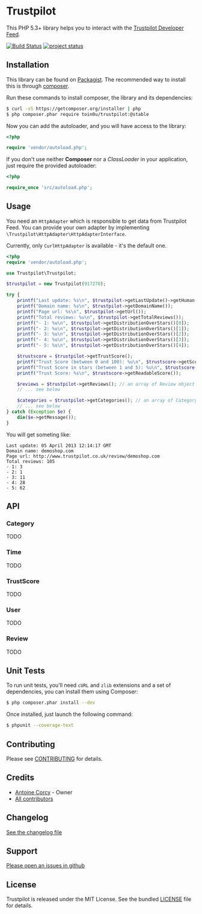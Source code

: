 Trustpilot
==========

This PHP 5.3+ library helps you to interact with the [Trustpilot Developer Feed](http://trustpilot.github.com/developers/).

[![Build Status](https://secure.travis-ci.org/toin0u/Trustpilot.png)](http://travis-ci.org/toin0u/Trustpilot)
[![project status](http://stillmaintained.com/toin0u/Trustpilot.png)](http://stillmaintained.com/toin0u/Trustpilot)

Installation
------------

This library can be found on [Packagist](https://packagist.org/packages/toin0u/trustpilot).
The recommended way to install this is through [composer](http://getcomposer.org).

Run these commands to install composer, the library and its dependencies:

```bash
$ curl -sS https://getcomposer.org/installer | php
$ php composer.phar require toin0u/trustpilot:@stable
```

Now you can add the autoloader, and you will have access to the library:

```php
<?php

require 'vendor/autoload.php';
```

If you don't use neither **Composer** nor a _ClassLoader_ in your application, just require the provided autoloader:

```php
<?php

require_once 'src/autoload.php';
```

Usage
-----

You need an `HttpAdapter` which is responsible to get data from Trustpilot Feed.
You can provide your own adapter by implementing `\Trustpilot\HttpAdapter\HttpAdapterInterface`.

Currently, only `CurlHttpAdapter` is available - it's the default one.

```php
<?php
require 'vendor/autoload.php';

use Trustpilot\Trustpilot;

$trustpilot = new Trustpilot(917278);

try {
    printf("Last update: %s\n", $trustpilot->getLastUpdate()->getHuman());
    printf("Domain name: %s\n", $trustpilot->getDomainName());
    printf("Page url: %s\n", $trustpilot->getUrl());
    printf("Total reviews: %u\n", $trustpilot->getTotalReviews());
    printf("- 1: %u\n", $trustpilot->getDistributionOverStars()[0]);
    printf("- 2: %u\n", $trustpilot->getDistributionOverStars()[1]);
    printf("- 3: %u\n", $trustpilot->getDistributionOverStars()[2]);
    printf("- 4: %u\n", $trustpilot->getDistributionOverStars()[3]);
    printf("- 5: %u\n", $trustpilot->getDistributionOverStars()[4]);

    $trustscore = $trustpilot->getTrustScore();
    printf("Trust Score (between 0 and 100): %u\n", $trustscore->getScore());
    printf("Trust Score in stars (between 1 and 5): %u\n", $trustscore->getStars());
    printf("Trust Score: %s\n", $trustscore->getReadableScore());

    $reviews = $trustpilot->getReviews(); // an array of Review object
    // ... see below

    $categories = $trustpilot->getCategories(); // an array of Category object
    // ... see below
} catch (Exception $e) {
    die($e->getMessage());
}
```

You will get someting like:

```
Last update: 05 April 2013 12:14:17 GMT
Domain name: demoshop.com
Page url: http://www.trustpilot.co.uk/review/demoshop.com
Total reviews: 105
- 1: 3
- 2: 1
- 3: 11
- 4: 28
- 5: 62
```


API
---

### Category ###

TODO

### Time ###

TODO

### TrustScore ###

TODO

### User ###

TODO

### Review ###

TODO


Unit Tests
----------

To run unit tests, you'll need `cURL` and `zlib` extensions and a set of dependencies,
you can install them using Composer:

```bash
$ php composer.phar install --dev
```

Once installed, just launch the following command:

```bash
$ phpunit --coverage-text
```


Contributing
------------

Please see [CONTRIBUTING](https://github.com/toin0u/Trustpilot/blob/master/CONTRIBUTING.md) for details.


Credits
-------

* [Antoine Corcy](https://twitter.com/toin0u) - Owner
* [All contributors](https://github.com/toin0u/Trustpilot/contributors)


Changelog
---------

[See the changelog file](https://github.com/toin0u/Trustpilot/blob/master/CHANGELOG.md)


Support
-------

[Please open an issues in github](https://github.com/toin0u/Trustpilot/issues)


License
-------

Trustpilot is released under the MIT License. See the bundled
[LICENSE](https://github.com/toin0u/Trustpilot/blob/master/LICENSE) file for details.
